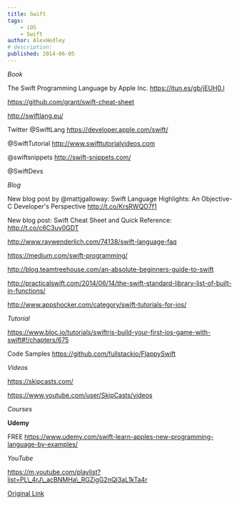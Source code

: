 ```yaml
---
title: Swift
tags:
    - iOS
    - Swift
author: AlexHedley
# description: 
published: 2014-06-05
---
```


*Book*

The Swift Programming Language by Apple Inc. https://itun.es/gb/jEUH0.l

https://github.com/grant/swift-cheat-sheet

http://swiftlang.eu/

Twitter @SwiftLang https://developer.apple.com/swift/

@SwiftTutorial http://www.swifttutorialvideos.com

@swiftsnippets http://swift-snippets.com/

@SwiftDevs

*Blog*

New blog post by @mattjgalloway: Swift Language Highlights: An Objective-C Developer's Perspective http://t.co/KrsRWQO7f1

New blog post: Swift Cheat Sheet and Quick Reference: http://t.co/c6C3uy0GDT

http://www.raywenderlich.com/74138/swift-language-faq

https://medium.com/swift-programming/

http://blog.teamtreehouse.com/an-absolute-beginners-guide-to-swift

http://practicalswift.com/2014/06/14/the-swift-standard-library-list-of-built-in-functions/

http://www.appshocker.com/category/swift-tutorials-for-ios/

*Tutorial*

https://www.bloc.io/tutorials/swiftris-build-your-first-ios-game-with-swift#!/chapters/675

Code Samples https://github.com/fullstackio/FlappySwift

*Videos*

https://skipcasts.com/

https://www.youtube.com/user/SkipCasts/videos

*Courses*

**Udemy**

FREE https://www.udemy.com/swift-learn-apples-new-programming-language-by-examples/

*YouTube*

https://m.youtube.com/playlist?list=PL\_4rJ\_acBNMHa\_RGZigG2nQI3aL1kTa4r

[Original Link](https://alexhedley.wordpress.com/2014/06/05/swift/)
